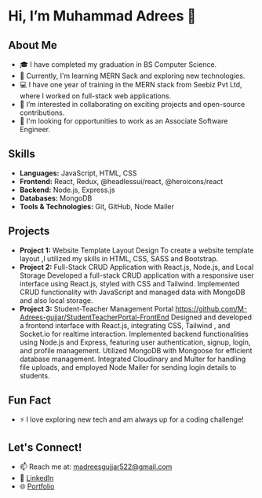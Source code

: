 # Hi, I’m Muhammad Adrees 👋

## About Me
- 🎓 I have completed my graduation in BS Computer Science.
- 🌱 Currently, I'm learning MERN Sack and exploring new technologies.
- 💻 I have one year of training in the MERN stack from Seebiz Pvt Ltd, where I worked on full-stack web applications.
- 👀 I’m interested in collaborating on exciting projects and open-source contributions.
- 💬 I'm looking for opportunities to work as an Associate Software Engineer.

## Skills
- **Languages:** JavaScript, HTML, CSS
- **Frontend:** React, Redux, @headlessui/react, @heroicons/react
- **Backend:** Node.js, Express.js
- **Databases:** MongoDB
- **Tools & Technologies:** Git, GitHub, Node Mailer

## Projects
- **Project 1:** Website Template Layout Design
To create a website template layout ,I utilized my skills in HTML, CSS, SASS and Bootstrap.
- **Project 2:** Full-Stack CRUD Application with React.js, Node.js, and Local Storage
Developed a full-stack CRUD application with a responsive user interface using React.js, styled with CSS and
Tailwind. Implemented CRUD functionality with JavaScript and managed data with MongoDB and also local
storage.
- **Project 3:** Student-Teacher Management Portal
https://github.com/M-Adrees-gujjar/StudentTeacherPortal-FrontEnd
Designed and developed a frontend interface with React.js, integrating CSS, Tailwind , and Socket.io for realtime interaction. Implemented backend functionalities using Node.js and Express, featuring user
authentication, signup, login, and profile management. Utilized MongoDB with Mongoose for efficient
database management. Integrated Cloudinary and Multer for handling file uploads, and employed Node
Mailer for sending login details to students.

## Fun Fact
- ⚡ I love exploring new tech and am always up for a coding challenge!

## Let's Connect!
- 📫 Reach me at: madreesgujjar522@gmail.com
- 💼 [LinkedIn](https://www.linkedin.com/in/muhammad-adrees-833210241/)
- 🌐 [Portfolio](https://portfolio-azure-rho-19.vercel.app/)
